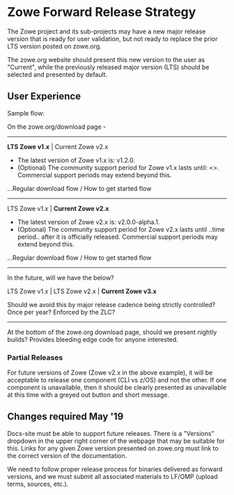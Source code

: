 # Zowe Forward Release Strategy

The Zowe project and its sub-projects may have a new major release version that is ready for user validation, but not ready to replace the prior LTS version posted on zowe.org. 

The zowe.org website should present this new version to the user as "Current", while the previously released major version (LTS) should be selected and presented by default.

## User Experience

Sample flow:

On the zowe.org/download page -

-----------------------------------------------

 **LTS Zowe v1.x**   |  Current Zowe v2.x            

 - The latest version of Zowe v1.x is: v1.2.0.  
 - (Optional) The community support period for Zowe v1.x lasts until: <>. Commercial support periods may extend beyond this.  

 ...Regular download flow / How to get started flow

-----------------------------------------------

 LTS Zowe v1.x   |  **Current Zowe v2.x**  

 - The latest version of Zowe v2.x is: v2.0.0-alpha.1.  
 - (Optional) The community support period for Zowe v2.x lasts until ..time period.. after it is officially released. Commercial support periods may extend beyond this.  

 ...Regular download flow / How to get started flow


 -----------------------------------------------

 In the future, will we have the below? 

 LTS Zowe v1.x | LTS Zowe v2.x | **Current Zowe v3.x**

 Should we avoid this by major release cadence being strictly controlled? Once per year? Enforced by the ZLC?

-----------------------------------------------

At the bottom of the zowe.org download page, should we present nightly builds? Provides bleeding edge code for anyone interested.

### Partial Releases

For future versions of Zowe (Zowe v2.x in the above example), it will be acceptable to release one component (CLI vs z/OS) and not the other. If one component is unavailable, then it should be clearly presented as unavailable at this time with a greyed out button and short message.

## Changes required May '19

Docs-site must be able to support future releases. There is a "Versions" dropdown in the upper right corner of the webpage that may be suitable for this. Links for any given Zowe version presented on zowe.org must link to the correct version of the documentation.

We need to follow proper release process for binaries delivered as forward versions, and we must submit all associated materials to LF/OMP (upload terms, sources, etc.).
